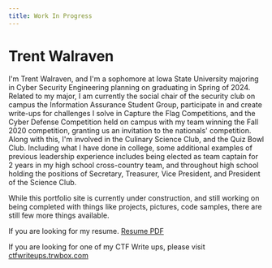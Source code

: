```yaml
---
title: Work In Progress
---
```


# Trent Walraven

I'm Trent Walraven, and I'm a sophomore at Iowa State University majoring in Cyber Security Engineering planning on graduating in Spring of 2024. Related to my major, I am currently the social chair of the security club on campus the Information Assurance Student Group, participate in and create write-ups for challenges I solve in Capture the Flag Competitions, and the Cyber Defense Competition held on campus with my team winning the Fall 2020 competition, granting us an invitation to the nationals' competition. Along with this, I'm involved in the Culinary Science Club, and the Quiz Bowl Club. Including what I have done in college, some additional examples of previous leadership experience includes being elected as team captain for 2 years in my high school cross-country team, and throughout high school holding the positions of Secretary, Treasurer, Vice President, and President of the Science Club.

While this portfolio site is currently under construction, and still working on being completed with things like projects, pictures, code samples, there are still few more things available.

If you are looking for my resume. [Resume PDF](pages/resume/Trent%20Walraven%20Resume.pdf)

If you are looking for one of my CTF Write ups, please visit [ctfwriteups.trwbox.com](https://ctfwriteups.trwbox.com)

